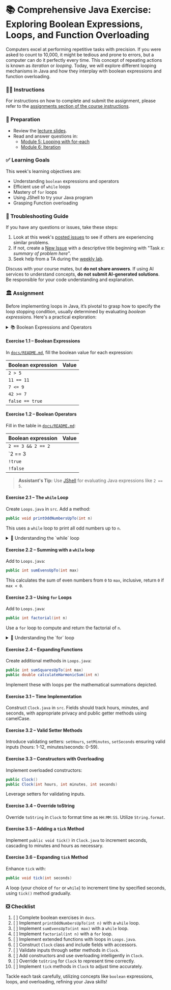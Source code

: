 # 📚 Comprehensive Java Exercise: Exploring Boolean Expressions, Loops, and Function Overloading

Computers excel at performing repetitive tasks with precision. If you were asked to count to 10,000, it might be tedious and prone to errors, but a computer can do it perfectly every time. This concept of repeating actions is known as _iteration_ or _looping_. Today, we will explore different looping mechanisms in Java and how they interplay with boolean expressions and function overloading.

### 👨‍🏫 Instructions

For instructions on how to complete and submit the assignment, please refer to the [assignments section of the course instructions](https://gits-15.sys.kth.se/inda-24/course-instructions#assignments).

### 📝 Preparation

- Review the [lecture slides](https://docs.google.com/presentation/d/1kcsmcuBBu4Jr3O_r6eNP6IFrP6DEITDWeRS5_7rtV30/edit#slide=id.p).
- Read and answer questions in:
  - [Module 5: Looping with for-each](https://qbl.sys.kth.se/sections/dd1337_programming/page/looping_with_foreach)
  - [Module 6: Iteration](https://qbl.sys.kth.se/sections/dd1337_programming/page/iteration__continued)

### ✅ Learning Goals

This week's learning objectives are:

- Understanding `boolean` expressions and operators
- Efficient use of `while` loops
- Mastery of `for` loops
- Using JShell to try your Java program
- Grasping Function overloading

### 🚨 Troubleshooting Guide

If you have any questions or issues, take these steps:

1. Look at this week's [posted issues](https://gits-15.sys.kth.se/inda-24/help/issues) to see if others are experiencing similar problems.
2. If not, create a [New Issue](https://gits-15.sys.kth.se/inda-24/help/issues/new) with a descriptive title beginning with "Task _x_: _summary of problem here_".
3. Seek help from a TA during the [weekly lab](https://queue.csc.kth.se/Queue/INDA).

Discuss with your course mates, but **do not share answers**. If using AI services to understand concepts, **do not submit AI-generated solutions**. Be responsible for your code understanding and explanation.

### 🏛 Assignment

Before implementing loops in Java, it’s pivotal to grasp how to specify the loop stopping condition, usually determined by evaluating _boolean expressions_. Here's a practical exploration:

<details>
<summary> 📚 Boolean Expressions and Operators </summary>

A [boolean value](https://en.wikipedia.org/wiki/Boolean_data_type) is either true or false. Similarly, a [boolean expression](https://en.wikipedia.org/wiki/Boolean_expression) evaluates to true or false.

In Java, `boolean` is one of the eight [primitive types](https://docs.oracle.com/javase/tutorial/java/nutsandbolts/datatypes.html). It can have the value `true` or `false`.

Example definitions in Java:
```java
boolean theCapitalOfMozambiqueIsMaputo = true;
boolean twoEqualsFive = false;
```

Key boolean operators are `&&` (and), `||` (or), and `!` (not).

Just like arithmetic, parentheses can influence evaluation order. For example, `true || (true && false)` is `true`, whereas `(true || true) && false` is `false`.

</details>

#### Exercise 1.1 – Boolean Expressions

In [`docs/README.md`](docs/README.md), fill the boolean value for each expression:

| Boolean expression | Value   |
| ------------------ | ------- |
| `2 > 5`            |         |
| `11 == 11`         |         |
| `7 <= 9`           |         |
| `42 >= 7`          |         |
| `false == true`    |         |

#### Exercise 1.2 – Boolean Operators

Fill in the table in [`docs/README.md`](docs/README.md):

| Boolean expression   | Value |
| -------------------- | ----- |
| `2 == 3 && 2 == 2`   |       |
| `2 == 3 || 2 == 2`   |       |
| `!true`              |       |
| `!false`             |       |

> **Assistant's Tip:** Use [JShell](https://docs.oracle.com/javase/9/jshell/introduction-jshell.htm) for evaluating Java expressions like `2 == 5`.

#### Exercise 2.1 – The `while` Loop

Create `Loops.java` in `src`. Add a method:

```java
public void printOddNumbersUpTo(int n)
```

This uses a `while` loop to print all odd numbers up to `n`.

<details>
<summary> 📘 Understanding the `while` loop</summary>

The `while` loop is fundamental, continually executing while a condition remains true:

```java
int count = 0;
while (count < 5) {
    count += 1;
}
```
Predict the final `count` and test to confirm your intuition.

</details>

#### Exercise 2.2 – Summing with a `while` loop

Add to `Loops.java`:

```java
public int sumEvensUpTo(int max)
```

This calculates the sum of even numbers from `0` to `max`, inclusive, return `0` if `max < 0`.

#### Exercise 2.3 – Using `for` Loops

Add to `Loops.java`:

```java
public int factorial(int n)
```

Use a `for` loop to compute and return the factorial of `n`.

<details>
<summary> 📘 Understanding the `for` loop</summary>

A `for` loop condenses loop creation:

```java
for (int i = 0; i < 10; i++) {
    System.out.println(i);
}
```

More compact than its `while` loop equivalent:

```java
int i = 0;
while (i < 10) {
    System.out.println(i);
    i += 1;
}
```

</details>

#### Exercise 2.4 – Expanding Functions

Create additional methods in `Loops.java`:

```java
public int sumSquaresUpTo(int max)
public double calculateHarmonicSum(int n)
```

Implement these with loops per the mathematical summations depicted.

#### Exercise 3.1 – Time Implementation

Construct `Clock.java` in `src`. Fields should track hours, minutes, and seconds, with appropriate privacy and public getter methods using camelCase.

#### Exercise 3.2 – Valid Setter Methods

Introduce validating setters: `setHours`, `setMinutes`, `setSeconds` ensuring valid inputs (hours: 1-12, minutes/seconds: 0-59).

#### Exercise 3.3 – Constructors with Overloading

Implement overloaded constructors:

```java
public Clock()
public Clock(int hours, int minutes, int seconds)
```
Leverage setters for validating inputs.

#### Exercise 3.4 – Override toString

Override `toString` in `Clock` to format time as `HH:MM:SS`. Utilize `String.format`.

#### Exercise 3.5 – Adding a `tick` Method

Implement `public void tick()` in `Clock.java` to increment seconds, cascading to minutes and hours as necessary.

#### Exercise 3.6 – Expanding `tick` Method

Enhance `tick` with:

```java
public void tick(int seconds)
```

A loop (your choice of `for` or `while`) to increment time by specified seconds, using `tick()` method gradually.

### ❎ Checklist

1. [ ] Complete boolean exercises in `docs`.
2. [ ] Implement `printOddNumbersUpTo(int n)` with a `while` loop.
3. [ ] Implement `sumEvensUpTo(int max)` with a `while` loop.
4. [ ] Implement `factorial(int n)` with a `for` loop.
5. [ ] Implement extended functions with loops in `Loops.java`.
6. [ ] Construct `Clock` class and include fields with accessors.
7. [ ] Validate inputs through setter methods in `Clock`.
8. [ ] Add constructors and use overloading intelligently in `Clock`.
9. [ ] Override `toString` for `Clock` to represent time correctly.
10. [ ] Implement `tick` methods in `Clock` to adjust time accurately.

Tackle each task carefully, utilizing concepts like `boolean` expressions, loops, and overloading, refining your Java skills!
